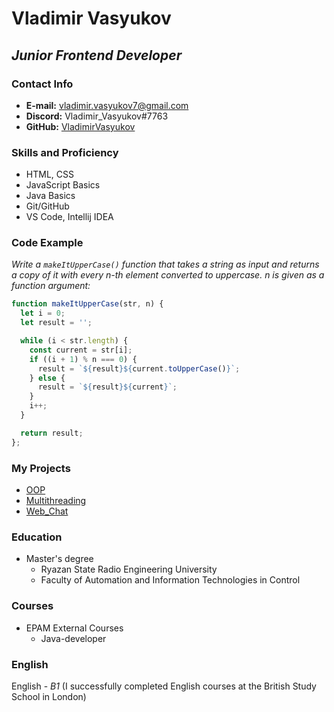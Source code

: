 # Vladimir Vasyukov

## *Junior Frontend Developer*

### Contact Info
* **E-mail:** vladimir.vasyukov7@gmail.com
* **Discord:** Vladimir_Vasyukov#7763
* **GitHub:** [VladimirVasyukov](https://github.com/VladimirVasyukov) 

### Skills and Proficiency
* HTML, CSS
* JavaScript Basics
* Java Basics
* Git/GitHub
* VS Code, Intellij IDEA

### Code Example
*Write a `makeItUpperСase()` function that takes a string as input and returns a copy of it with every n-th element converted to uppercase. n is given as a function argument:*

```javascript
function makeItUpperCase(str, n) {
  let i = 0;
  let result = '';

  while (i < str.length) {
    const current = str[i];
    if ((i + 1) % n === 0) {
      result = `${result}${current.toUpperCase()}`;
    } else {
      result = `${result}${current}`;
    }
    i++;
  }

  return result;
};
```

### My Projects
* [OOP](https://github.com/VladimirVasyukov/OOP)
* [Multithreading](https://github.com/VladimirVasyukov/Multithreading)
* [Web_Chat](https://github.com/VladimirVasyukov/Web_Chat)

### Education
* Master's degree 
    * Ryazan State Radio Engineering University
    * Faculty of Automation and Information Technologies in Сontrol

### Courses
* EPAM External Courses
    * Java-developer

### English
English - *B1* (I successfully completed English courses at the British Study School in London)